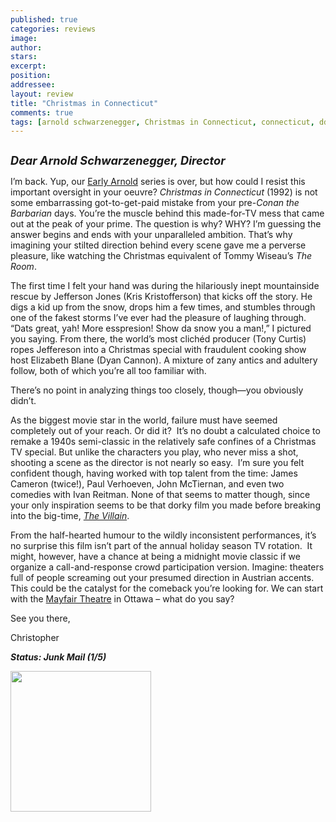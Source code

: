 ```yaml
---
published: true
categories: reviews
image:
author: 
stars: 
excerpt: 
position: 
addressee: 
layout: review
title: "Christmas in Connecticut"
comments: true
tags: [arnold schwarzenegger, Christmas in Connecticut, connecticut, ddirector, directorial debut, Early Arnold, Early Arnold, junk, made-for-TV, midnight movie, specia, The Room, Tommy Wiseau]
---
```

<div><p><span class="full-image-block ssNonEditable"><span><a href="/letters/2012/12/17/christmas-in-connecticut.html"><img src="http://static.squarespace.com/static/5005f6bcc4aa41161b33e89e/5329cf1fe4b07c068ebf74de/5329cf1fe4b07c068ebf7765/1355844349827/Christmas%20in%20Connecticut.jpg" alt="" /></a></span></span></p>
<p><strong><em style="font-size:130%;">Dear Arnold Schwarzenegger, Director</em></strong></p>
<p>I&rsquo;m back. Yup, our <a href="/letters/tag/early-arnold">Early Arnold</a> series is over, but how could I resist this important oversight in your oeuvre? <em>Christmas in Connecticut </em>(1992) is not some embarrassing got-to-get-paid mistake from your pre-<em>Conan the Barbarian</em> days. You&rsquo;re the muscle behind this made-for-TV mess that came out at the peak of your prime. The question is why? WHY? I&rsquo;m guessing the answer begins and ends with your unparalleled ambition. That&rsquo;s why imagining your stilted direction behind every scene gave me a perverse pleasure, like watching the Christmas equivalent of Tommy Wiseau&rsquo;s <em>The Room</em>.</p>
<p>The first time I felt your hand was during the hilariously inept mountainside rescue by Jefferson Jones (Kris Kristofferson) that kicks off the story. He digs a kid up from the snow, drops him a few times, and stumbles through one of the fakest storms I&rsquo;ve ever had the pleasure of laughing through.&nbsp; &ldquo;Dats great, yah! More esspresion! Show da snow you a man!,&rdquo; I pictured you saying. From there, the world&rsquo;s most clich&eacute;d producer (Tony Curtis) ropes Jeffereson into a Christmas special with fraudulent cooking show host Elizabeth Blane (Dyan Cannon). A mixture of zany antics and adultery follow, both of which you&rsquo;re all too familiar with.</p>
<p>There&rsquo;s no point in analyzing things too closely, though&mdash;you obviously didn&rsquo;t.</p>
<p>As the biggest movie star in the world, failure must have seemed completely out of your reach. Or did it?&nbsp; It&rsquo;s no doubt a calculated choice to remake a 1940s semi-classic in the relatively safe confines of a Christmas TV special. But unlike the characters you play, who never miss a shot, shooting a scene as the director is not nearly so easy.&nbsp; I&rsquo;m sure you felt confident though, having worked with top talent from the time: James Cameron (twice!), Paul Verhoeven, John McTiernan, and even two comedies with Ivan Reitman. None of that seems to matter though, since your only inspiration seems to be that dorky film you made before breaking into the big-time, <a href="/letters/2012/11/27/the-villain.html"><em>The Villain</em></a>.</p>
<p>From the half-hearted humour to the wildly inconsistent performances, it&rsquo;s no surprise this film isn&rsquo;t part of the annual holiday season TV rotation.&nbsp; It might, however, have a chance at being a midnight movie classic if we organize a call-and-response crowd participation version. Imagine: theaters full of people screaming out your presumed direction in Austrian accents. This could be the catalyst for the comeback you&rsquo;re looking for. We can start with the <a href="http://bank.mayfairtheatre.ca/">Mayfair Theatre</a> in Ottawa &ndash; what do you say?</p>
<p>See you there,</p>
<p>Christopher&nbsp;</p>
<p><strong><em>Status: Junk Mail (1/5)</em></strong></p>
<p><strong><em><span class="full-image-block ssNonEditable"><span><a href="http://www.zip.ca/Browse/Title.aspx?f=titleId%28140262%29"><img style="width:225px;" src="http://static.squarespace.com/static/5005f6bcc4aa41161b33e89e/5329cf1fe4b07c068ebf74de/5329cf20e4b07c068ebf7cd3/1343245454095/Rent-it-on-Zip.png" alt="" /></a></span></span><br /></em></strong></p></div>
